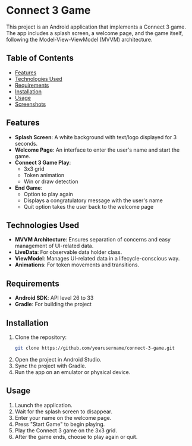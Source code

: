 # Connect 3 Game

This project is an Android application that implements a Connect 3 game. The app includes a splash screen, a welcome page, and the game itself, following the Model-View-ViewModel (MVVM) architecture.

## Table of Contents
- [Features](#features)
- [Technologies Used](#technologies-used)
- [Requirements](#requirements)
- [Installation](#installation)
- [Usage](#usage)
- [Screenshots](#screenshots)

## Features
- **Splash Screen**: A white background with text/logo displayed for 3 seconds.
- **Welcome Page**: An interface to enter the user's name and start the game.
- **Connect 3 Game Play**:
  - 3x3 grid
  - Token animation
  - Win or draw detection
- **End Game**:
  - Option to play again
  - Displays a congratulatory message with the user's name
  - Quit option takes the user back to the welcome page

## Technologies Used
- **MVVM Architecture**: Ensures separation of concerns and easy management of UI-related data.
- **LiveData**: For observable data holder class.
- **ViewModel**: Manages UI-related data in a lifecycle-conscious way.
- **Animations**: For token movements and transitions.

## Requirements
- **Android SDK**: API level 26 to 33
- **Gradle**: For building the project

## Installation
1. Clone the repository:
    ```bash
    git clone https://github.com/yourusername/connect-3-game.git
    ```
2. Open the project in Android Studio.
3. Sync the project with Gradle.
4. Run the app on an emulator or physical device.

## Usage
1. Launch the application.
2. Wait for the splash screen to disappear.
3. Enter your name on the welcome page.
4. Press "Start Game" to begin playing.
5. Play the Connect 3 game on the 3x3 grid.
6. After the game ends, choose to play again or quit.

